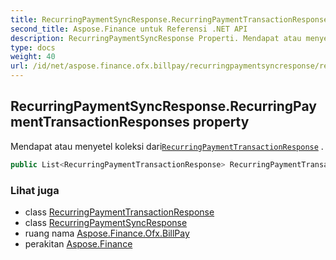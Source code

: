 ```yaml
---
title: RecurringPaymentSyncResponse.RecurringPaymentTransactionResponses
second_title: Aspose.Finance untuk Referensi .NET API
description: RecurringPaymentSyncResponse Properti. Mendapat atau menyetel koleksi dariRecurringPaymentTransactionResponse .
type: docs
weight: 40
url: /id/net/aspose.finance.ofx.billpay/recurringpaymentsyncresponse/recurringpaymenttransactionresponses/
---
```

## RecurringPaymentSyncResponse.RecurringPaymentTransactionResponses property

Mendapat atau menyetel koleksi dari[`RecurringPaymentTransactionResponse`](../../recurringpaymenttransactionresponse/) .

```csharp
public List<RecurringPaymentTransactionResponse> RecurringPaymentTransactionResponses { get; set; }
```

### Lihat juga

* class [RecurringPaymentTransactionResponse](../../recurringpaymenttransactionresponse/)
* class [RecurringPaymentSyncResponse](../)
* ruang nama [Aspose.Finance.Ofx.BillPay](../../recurringpaymentsyncresponse/)
* perakitan [Aspose.Finance](../../../)


